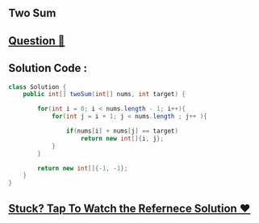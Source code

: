 ## Two Sum
## [Question 🦋](https://leetcode.com/problems/two-sum/)

## Solution Code :

```java
class Solution {
    public int[] twoSum(int[] nums, int target) {

        for(int i = 0; i < nums.length - 1; i++){
            for(int j = i + 1; j < nums.length ; j++ ){

                if(nums[i] + nums[j] == target)
                    return new int[]{i, j};
            }
        }

        return new int[]{-1, -1};
    }
}
```

## [Stuck? Tap To Watch the Refernece Solution ❤](https://www.tutorialcup.com/leetcode-solutions/two-sum-leetcode-solution.htm)